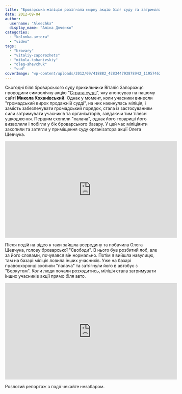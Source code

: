 ```yaml
---
title: "Броварська міліція розігнала мирну акцію біля суду та затримала 6 осіб - ВІДЕО"
date: 2012-09-04
author: 
  username: "Aleechka"
  display_name: "Аліна Дяченко"
categories: 
  - "kolonka-avtora"
  - "video"
tags: 
  - "brovary"
  - "vitaliy-zaporozhets"
  - "mikola-kohanivskiy"
  - "oleg-shevchuk"
  - "sud"
coverImage: "wp-content/uploads/2012/09/418882_428344793878942_1195746226_n.jpg"
---
```


Сьогодні біля броварського суду прихильники Віталія Запорожця проводили символічну акцію "[Страта судді](https://mpz.brovary.org/4-veresnya-u-brovarah-vidbudetsya-publichna-strata-suddi)", яку анонсував на нашому сайті **Микола Коханівський**. Однак у момент, коли учасники винесли "громадський вирок продажній судді", на них накинулась міліція, і замість забезпечувати громадський порядок, стала із застосуванням сили затримувати учасників та організаторів, завдаючи тим тілесні ушкодження. Першим схопили "палача", однак його товариші його визволили і побігли у бік броварського базару. У цей час міліціянти захопили та затягли у приміщення суду організатора акції Олега Шевчука.

<iframe src="http://www.youtube.com/embed/K9AATGG_u1Q" frameborder="0" width="560" height="315"></iframe>

Після подій на відео я таки зайшла всередину та побачила Олега Шевчука, голову броварської "Свободи". В нього був розбитий лоб, але за його словами, почувався він нормально. Потім я вийшла навулицю, там на базарі міліція ловила інших учасників. Уже на базарі правоохоронці схопили "палача" та затягнули його в автобус з "Беркутом". Коли люди почали розходитись, міліція стала затримувати інших учасників акції прямо біля авто.

<iframe src="http://www.youtube.com/embed/n2g5wr2AvIk" frameborder="0" width="560" height="315"></iframe>

Розлогий репортаж з події чекайте незабаром.
